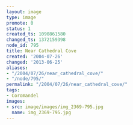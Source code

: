 ```yaml
---
layout: image
type: image
promote: 0
status: 1
created_ts: 1090861580
changed_ts: 1372159398
node_id: 795
title: Near Cathedral Cove
created: '2004-07-26'
changed: '2013-06-25'
aliases:
- "/2004/07/26/near_cathedral_cove/"
- "/node/795/"
permalink: "/2004/07/26/near_cathedral_cove/"
tags:
- Coromandel
images:
- src: image/images/img_2369-795.jpg
  name: img_2369-795.jpg
---
```


